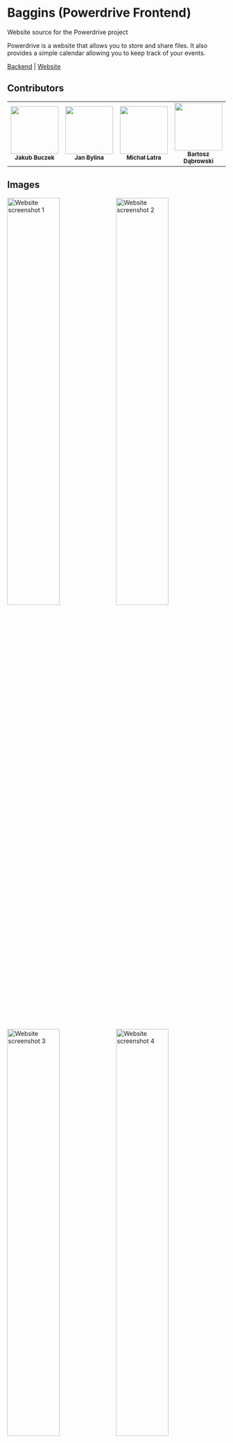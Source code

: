 # Baggins (Powerdrive Frontend)
Website source for the Powerdrive project

Powerdrive is a website that allows you to store and share files. It also provides a simple calendar allowing you to keep track of your events.

<a href="https://github.com/skni-umcs/powerdrive-back">Backend</a> | <a href="https://powerdrive.skni.umcs.pl/">Website</a>

## Contributors

<table>
  <tr>
    <td align="center"><a href="https://github.com/Buczkek"><img src="https://avatars.githubusercontent.com/u/42646328?v=4" width="110px;" alt=""/><br /><sub><b>Jakub Buczek</b></sub></a></td>
    <td align="center"><a href="https://github.com/jasieqb"><img src="https://avatars.githubusercontent.com/u/37178939?v=4" width="110px;" alt=""/><br /><sub><b>Jan Bylina</b></sub></a></td>
    <td align="center"><a href="https://github.com/michalatra"><img src="https://avatars.githubusercontent.com/u/79483588?v=4" width="110px;" alt=""/><br /><sub><b>Michał Latra</b></sub></a></td>
    <td align="center"><a href="https://github.com/ciniss"><img src="https://avatars.githubusercontent.com/u/73825209?v=4" width="110px;" alt=""/><br /><sub><b>Bartosz Dąbrowski</b></sub></a></td>
  </tr>
</table>

## Images

<img src="https://github.com/skni-umcs/inventary-front/assets/42646328/8a422e71-ad0f-4e17-98c6-4e02f97bec9c" width="49%;" alt="Website screenshot 1"/>
<img src="https://github.com/skni-umcs/inventary-front/assets/42646328/37398b08-28d6-4475-aa8c-e01a7ef08c83" width="49%;" alt="Website screenshot 2"/>
<img src="https://github.com/skni-umcs/inventary-front/assets/42646328/7087a0af-c02c-4648-a669-ef15684bb327" width="49%;" alt="Website screenshot 3"/>
<img src="https://github.com/skni-umcs/inventary-front/assets/42646328/0c30ca09-d0e1-4794-8ff2-fb1e0713b5b9" width="49%;" alt="Website screenshot 4"/>

## Requirements

docker \
docker-compose


## Development

To start the development server, run the following command:
```bash
docker compose up -d
```

This will start the development website on port 3000.

